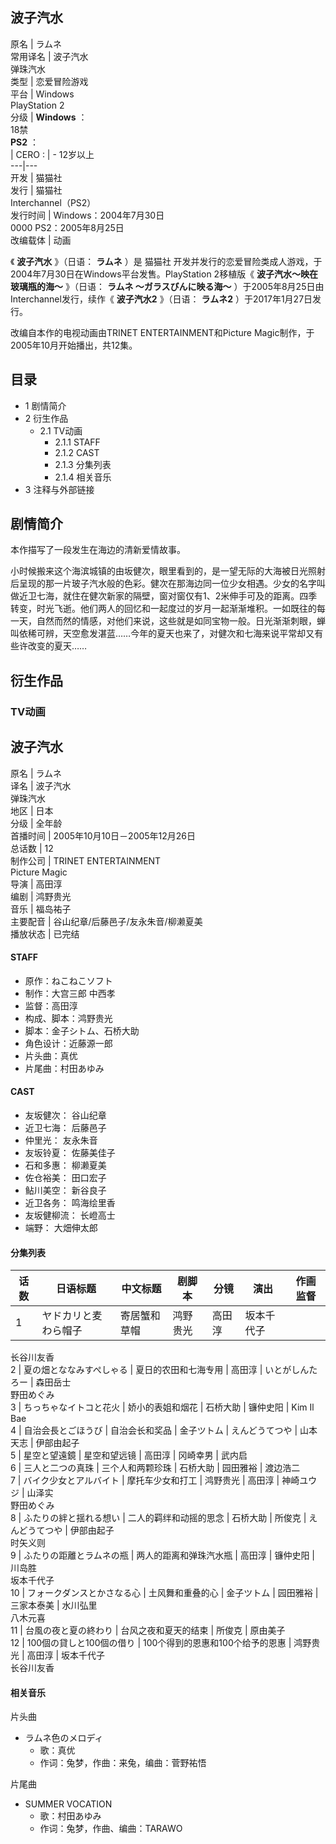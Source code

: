 波子汽水  
---  
原名  |  ラムネ   
常用译名  |  波子汽水   
弹珠汽水  
类型  |  恋爱冒险游戏   
平台  |  Windows   
PlayStation 2  
分级  |  **Windows** ：   
18禁  
**PS2** ：  
|  CERO  :  |  \- 12岁以上   
---|---  
开发  |  猫猫社   
发行  |  猫猫社    
Interchannel（PS2）  
发行时间  |  Windows：2004年7月30日   
0000  PS2：2005年8月25日  
改编载体  |  动画   
  
《 **波子汽水** 》（日语：  **ラムネ** ）是  猫猫社
开发并发行的恋爱冒险类成人游戏，于2004年7月30日在Windows平台发售。PlayStation 2移植版《 **波子汽水～映在玻璃瓶的海～**
》（日语：  **ラムネ 〜ガラスびんに映る海〜** ）于2005年8月25日由Interchannel发行，续作《 **波子汽水2** 》（日语：
**ラムネ2** ）于2017年1月27日发行。

改编自本作的电视动画由TRINET ENTERTAINMENT和Picture Magic制作，于2005年10月开始播出，共12集。

##  目录

  * 1  剧情简介 
  * 2  衍生作品 
    * 2.1  TV动画 
      * 2.1.1  STAFF 
      * 2.1.2  CAST 
      * 2.1.3  分集列表 
      * 2.1.4  相关音乐 
  * 3  注释与外部链接 

##  剧情简介

本作描写了一段发生在海边的清新爱情故事。

小时候搬来这个海滨城镇的由坂健次，眼里看到的，是一望无际的大海被日光照射后呈现的那一片玻子汽水般的色彩。健次在那海边同一位少女相遇。少女的名字叫做近卫七海，就住在健次新家的隔壁，窗对窗仅有1、2米伸手可及的距离。四季转变，时光飞逝。他们两人的回忆和一起度过的岁月一起渐渐堆积。一如既往的每一天，自然而然的情感，对他们来说，这些就是如同宝物一般。日光渐渐刺眼，蝉叫依稀可辨，天空愈发湛蓝……今年的夏天也来了，对健次和七海来说平常却又有些许改变的夏天……

##  衍生作品

###  TV动画

波子汽水  
---  
原名  |  ラムネ   
译名  |  波子汽水   
弹珠汽水  
地区  |  日本   
分级  |  全年龄   
首播时间  |  2005年10月10日－2005年12月26日   
总话数  |  12   
制作公司  |  TRINET ENTERTAINMENT   
Picture Magic  
导演  |  高田淳   
编剧  |  鸿野贵光   
音乐  |  福岛祐子   
主要配音  |  谷山纪章/后藤邑子/友永朱音/柳濑夏美   
播放状态  |  已完结   
  
####  STAFF

  * 原作：ねこねこソフト 
  * 制作：大宫三郎 中西孝 
  * 监督：高田淳 
  * 构成、脚本：鸿野贵光 
  * 脚本：金子シトム、石桥大助 
  * 角色设计：近藤源一郎 
  * 片头曲：真优 
  * 片尾曲：村田あゆみ 

####  CAST

  * 友坂健次：  谷山纪章 
  * 近卫七海：  后藤邑子 
  * 仲里光：  友永朱音 
  * 友坂铃夏：  佐藤美佳子 
  * 石和多惠：  柳濑夏美 
  * 佐仓裕美：  田口宏子 
  * 鲇川美空：  新谷良子 
  * 近卫各务：  鸣海绘里香 
  * 友坂健柳流：  长嶝高士 
  * 端野：  大畑伸太郎 

####  分集列表

话数  |  日语标题  |  中文标题  |  剧脚本  |  分镜  |  演出  |  作画监督   
---|---|---|---|---|---|---  
1  |  ヤドカリと麦わら帽子  |  寄居蟹和草帽  |  鸿野贵光  |  高田淳  |  坂本千代子   
长谷川友香  
2  |  夏の畑とななみすぺしゃる  |  夏日的农田和七海专用  |  高田淳  |  いとがしんたろー  |  森田岳士   
野田めぐみ  
3  |  ちっちゃなイトコと花火  |  娇小的表姐和烟花  |  石桥大助  |  镰仲史阳  |  Kim Il Bae   
4  |  自治会長とごほうび  |  自治会长和奖品  |  金子ツトム  |  えんどうてつや  |  山本天志  |  伊部由起子   
5  |  星空と望遠鏡  |  星空和望远镜  |  高田淳  |  冈崎幸男  |  武内启   
6  |  三人と二つの真珠  |  三个人和两颗珍珠  |  石桥大助  |  园田雅裕  |  渡边浩二   
7  |  バイク少女とアルバイト  |  摩托车少女和打工  |  鸿野贵光  |  高田淳  |  神崎ユウジ  |  山泽实   
野田めぐみ  
8  |  ふたりの絆と揺れる想い  |  二人的羁绊和动摇的思念  |  石桥大助  |  所俊克  |  えんどうてつや  |  伊部由起子   
时矢义则  
9  |  ふたりの距離とラムネの瓶  |  两人的距离和弹珠汽水瓶  |  高田淳  |  镰仲史阳  |  川岛胜   
坂本千代子  
10  |  フォークダンスとかさなる心  |  土风舞和重叠的心  |  金子ツトム  |  园田雅裕  |  三家本泰美  |  水川弘里   
八木元喜  
11  |  台風の夜と夏の終わり  |  台风之夜和夏天的结束  |  所俊克  |  原由美子   
12  |  100個の貸しと100個の借り  |  100个得到的恩惠和100个给予的恩惠  |  鸿野贵光  |  高田淳  |  坂本千代子   
长谷川友香  
  
####  相关音乐

片头曲

  * ラムネ色のメロディ 
    * 歌：真优 
    * 作词：兔梦，作曲：来兔，编曲：菅野祐悟 

片尾曲

  * SUMMER VOCATION 
    * 歌：村田あゆみ 
    * 作词：兔梦，作曲、编曲：TARAWO 